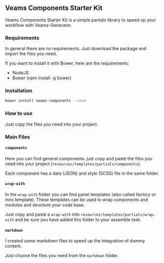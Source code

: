 ## Veams Components Starter Kit

Veams Components Starter Kit is a simple partials library to speed up your workflow with Veams-Generator.

### Requirements

In general there are no requirements. Just download the package and import the files you need. 

If you want to install it with Bower, here are the requirements: 

- NodeJS
- Bower (npm install -g bower)

### Installation

``` bash
bower install veams-components --save
```

### How to use

Just copy the files you need into your project. 

### Main Files

#### `components`

Here you can find general components. just copy and paste the files you need into your project (`resources/templates/partials/components`). 

Each component has a data (JSON) and style (SCSS) file in the same folder. 

#### `wrap-with`

In the `wrap-with` folder you can find panel templates (also called factory or mini template). 
These templates can be used to wrap components and modules and structure your code base. 

Just copy and paste a `wrap-with` into `resources/templates/partials/wrap-with` and be sure you have added this folder to your assemble task. 

#### `markdown`

I created some markdown files to speed up the integration of dummy content. 

Just choose the files you need from the `markdown` folder.
